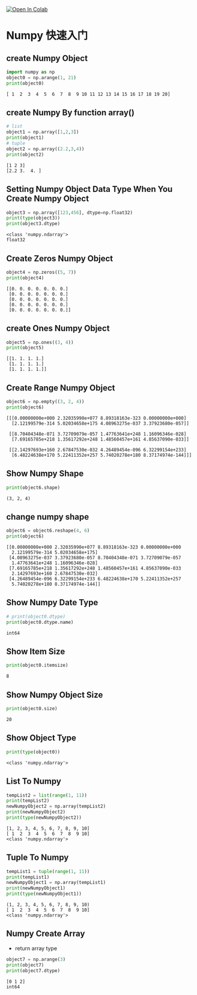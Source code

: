 <a href="https://colab.research.google.com/github/liupengzhouyi/LearningColaboratory/blob/master/20200627/Numpy%E5%BF%AB%E9%80%9F%E5%85%A5%E9%97%A8.ipynb" target="_parent"><img src="https://colab.research.google.com/assets/colab-badge.svg" alt="Open In Colab"/></a>

# Numpy 快速入门

## create Numpy Object


```python
import numpy as np
object0 = np.arange(1, 21)
print(object0)
```

    [ 1  2  3  4  5  6  7  8  9 10 11 12 13 14 15 16 17 18 19 20]


## create Numpy By function array()


```python
# list
object1 = np.array([1,2,3])
print(object1)
# tuple
object2 = np.array((2.2,3,4))
print(object2)
```

    [1 2 3]
    [2.2 3.  4. ]


## Setting Numpy Object Data Type When You Create Numpy Object


```python
object3 = np.array([123,456], dtype=np.float32)
print(type(object3))
print(object3.dtype)
```

    <class 'numpy.ndarray'>
    float32


## Create Zeros Numpy Object



```python
object4 = np.zeros((5, 7))
print(object4)
```

    [[0. 0. 0. 0. 0. 0. 0.]
     [0. 0. 0. 0. 0. 0. 0.]
     [0. 0. 0. 0. 0. 0. 0.]
     [0. 0. 0. 0. 0. 0. 0.]
     [0. 0. 0. 0. 0. 0. 0.]]


## create Ones Numpy Object


```python
object5 = np.ones((3, 4))
print(object5)
```

    [[1. 1. 1. 1.]
     [1. 1. 1. 1.]
     [1. 1. 1. 1.]]


## Create Range Numpy Object


```python
object6 = np.empty((3, 2, 4))
print(object6)
```

    [[[0.00000000e+000 2.32035990e+077 8.89318163e-323 0.00000000e+000]
      [2.12199579e-314 5.02034658e+175 4.08963275e-037 3.37923680e-057]]
    
     [[8.70404348e-071 3.72709079e-057 1.47763641e+248 1.16096346e-028]
      [7.69165785e+218 1.35617292e+248 1.48560457e+161 4.85637090e-033]]
    
     [[2.14297693e+160 2.67847530e-032 4.26489454e-096 6.32299154e+233]
      [6.48224638e+170 5.22411352e+257 5.74020278e+180 8.37174974e-144]]]


## Show Numpy Shape


```python
print(object6.shape)
```

    (3, 2, 4)


## change numpy shape


```python
object6 = object6.reshape(4, 6)
print(object6)
```

    [[0.00000000e+000 2.32035990e+077 8.89318163e-323 0.00000000e+000
      2.12199579e-314 5.02034658e+175]
     [4.08963275e-037 3.37923680e-057 8.70404348e-071 3.72709079e-057
      1.47763641e+248 1.16096346e-028]
     [7.69165785e+218 1.35617292e+248 1.48560457e+161 4.85637090e-033
      2.14297693e+160 2.67847530e-032]
     [4.26489454e-096 6.32299154e+233 6.48224638e+170 5.22411352e+257
      5.74020278e+180 8.37174974e-144]]


## Show Numpy Date Type


```python
# print(object0.dtype)
print(object0.dtype.name)
```

    int64


## Show Item Size


```python
print(object0.itemsize)
```

    8


## Show Numpy Object Size


```python
print(object0.size)
```

    20


## Show Object Type


```python
print(type(object0))
```

    <class 'numpy.ndarray'>


## List To Numpy


```python
tempList2 = list(range(1, 11))
print(tempList2)
newNumpyObject2 = np.array(tempList2)
print(newNumpyObject2)
print(type(newNumpyObject2))
```

    [1, 2, 3, 4, 5, 6, 7, 8, 9, 10]
    [ 1  2  3  4  5  6  7  8  9 10]
    <class 'numpy.ndarray'>


## Tuple To Numpy


```python
tempList1 = tuple(range(1, 11))
print(tempList1)
newNumpyObject1 = np.array(tempList1)
print(newNumpyObject1)
print(type(newNumpyObject1))
```

    (1, 2, 3, 4, 5, 6, 7, 8, 9, 10)
    [ 1  2  3  4  5  6  7  8  9 10]
    <class 'numpy.ndarray'>


## Numpy Create Array

* return array type 


```python
object7 = np.arange(3)
print(object7)
print(object7.dtype)
```

    [0 1 2]
    int64

